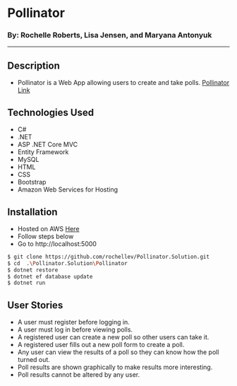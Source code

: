 # Pollinator
### By: Rochelle Roberts, Lisa Jensen, and Maryana Antonyuk
----

## Description
* Pollinator is a Web App allowing users to create and take polls. [Pollinator Link](http://ec2-18-216-22-80.us-east-2.compute.amazonaws.com:5000/)

## Technologies Used
* C#
* .NET
* ASP .NET Core MVC
* Entity Framework
* MySQL
* HTML
* CSS
* Bootstrap
* Amazon Web Services for Hosting

## Installation
* Hosted on AWS [Here](http://ec2-18-216-22-80.us-east-2.compute.amazonaws.com:5000/)
* Follow steps below
* Go to http://localhost:5000

```sh
$ git clone https://github.com/rochellev/Pollinator.Solution.git
$ cd  .\Pollinator.Solution\Pollinator
$ dotnet restore
$ dotnet ef database update
$ dotnet run
```

## User Stories
* A user must register before logging in.
* A user must log in before viewing polls.
* A registered user can create a new poll so other users can take it.
* A registered user fills out a new poll form to create a poll.
* Any user can view the results of a poll so they can know how the poll turned out.
* Poll results are shown graphically to make results more interesting.
* Poll results cannot be altered by any user.
